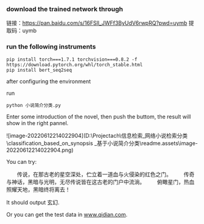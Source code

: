 ### download the trained network through
链接：https://pan.baidu.com/s/16FSll_JWFf3ByUdV6rwpRQ?pwd=uymb 
提取码：uymb

### run the following instruments

```
pip install torch===1.7.1 torchvision===0.8.2 -f https://download.pytorch.org/whl/torch_stable.html
pip install bert_seq2seq
```

after configuring the environment



run 

```
python 小说简介分类.py
```

Enter some introduction of the novel, then push the buttom, the result will show in the right pannel.

![image-20220612214022904](D:\Projectach\信息检索_网络小说检索分类\classification_based_on_synopsis _基于小说简介分类\readme.assets\image-20220612214022904.png)

You can try:

　　传说，在那古老的星空深处，伫立着一道血与火侵染的红色之门。
　　传奇与神话，黑暗与光明，无尽传说皆在这古老的门户中流淌。
　　俯瞰星门，热血照耀天地，黑暗终将离去！

It should output 玄幻.

Or you can get the test data in www.qidian.com.